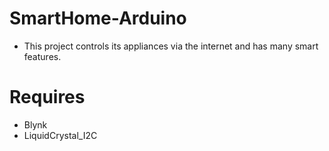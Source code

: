 # SmartHome-Arduino
- This project controls its appliances via the internet and has many smart features.

# Requires 
- Blynk 
- LiquidCrystal_I2C
